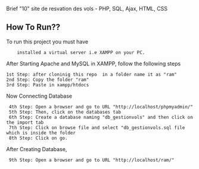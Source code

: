 Brief "10"
site de resvation des vols   - PHP, SQL, Ajax, HTML, CSS


## How To Run??

To run this project you must have 

```
    installed a virtual server i.e XAMPP on your PC.
```

After Starting Apache and MySQL in XAMPP, follow the following steps

```
1st Step: after cloninig this repo  in a folder name it as "ram"
2nd Step: Copy the folder "ram"
3rd Step: Paste in xampp/htdocs
```
Now Connecting Database

```
 4th Step: Open a browser and go to URL "http://localhost/phpmyadmin/"
 5th Step: Then, click on the databases tab
 6th Step: Create a database naming "db_gestionvols" and then click on the import tab
 7th Step: Click on browse file and select "db_gestionvols.sql file which is inside the folder
 8th Step: Click on go.
```
After Creating Database,
```
 9th Step: Open a browser and go to URL "http://localhost/ram/"
```